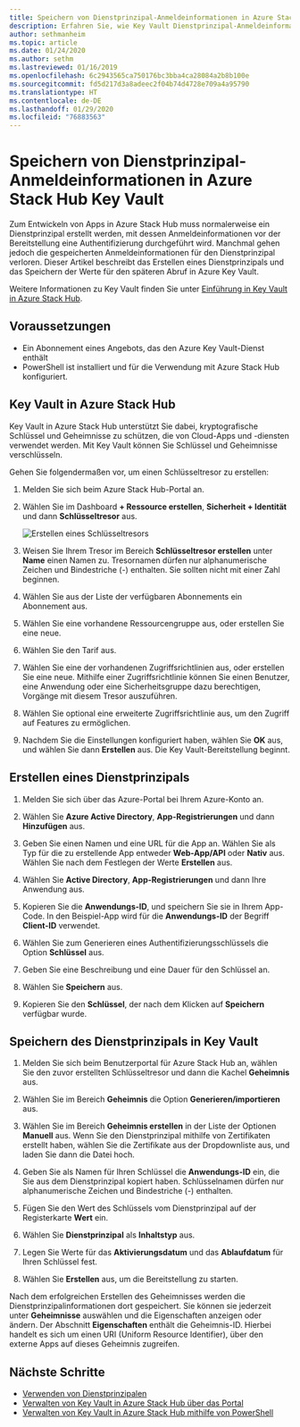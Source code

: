 ```yaml
---
title: Speichern von Dienstprinzipal-Anmeldeinformationen in Azure Stack Hub Key Vault
description: Erfahren Sie, wie Key Vault Dienstprinzipal-Anmeldeinformationen in Azure Stack Hub speichert.
author: sethmanheim
ms.topic: article
ms.date: 01/24/2020
ms.author: sethm
ms.lastreviewed: 01/16/2019
ms.openlocfilehash: 6c2943565ca750176bc3bba4ca28084a2b8b100e
ms.sourcegitcommit: fd5d217d3a8adeec2f04b74d4728e709a4a95790
ms.translationtype: HT
ms.contentlocale: de-DE
ms.lasthandoff: 01/29/2020
ms.locfileid: "76883563"
---
```

# <a name="store-service-principal-credentials-in-azure-stack-hub-key-vault"></a>Speichern von Dienstprinzipal-Anmeldeinformationen in Azure Stack Hub Key Vault

Zum Entwickeln von Apps in Azure Stack Hub muss normalerweise ein Dienstprinzipal erstellt werden, mit dessen Anmeldeinformationen vor der Bereitstellung eine Authentifizierung durchgeführt wird. Manchmal gehen jedoch die gespeicherten Anmeldeinformationen für den Dienstprinzipal verloren. Dieser Artikel beschreibt das Erstellen eines Dienstprinzipals und das Speichern der Werte für den späteren Abruf in Azure Key Vault.

Weitere Informationen zu Key Vault finden Sie unter [Einführung in Key Vault in Azure Stack Hub](azure-stack-key-vault-intro.md).

## <a name="prerequisites"></a>Voraussetzungen

- Ein Abonnement eines Angebots, das den Azure Key Vault-Dienst enthält
- PowerShell ist installiert und für die Verwendung mit Azure Stack Hub konfiguriert.

## <a name="key-vault-in-azure-stack-hub"></a>Key Vault in Azure Stack Hub

Key Vault in Azure Stack Hub unterstützt Sie dabei, kryptografische Schlüssel und Geheimnisse zu schützen, die von Cloud-Apps und -diensten verwendet werden. Mit Key Vault können Sie Schlüssel und Geheimnisse verschlüsseln.

Gehen Sie folgendermaßen vor, um einen Schlüsseltresor zu erstellen:

1. Melden Sie sich beim Azure Stack Hub-Portal an.

2. Wählen Sie im Dashboard **+ Ressource erstellen**, **Sicherheit + Identität** und dann **Schlüsseltresor** aus.

   ![Erstellen eines Schlüsseltresors](media/azure-stack-key-vault-store-credentials/create-key-vault.png)

3. Weisen Sie Ihrem Tresor im Bereich **Schlüsseltresor erstellen** unter **Name** einen Namen zu. Tresornamen dürfen nur alphanumerische Zeichen und Bindestriche (-) enthalten. Sie sollten nicht mit einer Zahl beginnen.

4. Wählen Sie aus der Liste der verfügbaren Abonnements ein Abonnement aus.

5. Wählen Sie eine vorhandene Ressourcengruppe aus, oder erstellen Sie eine neue.

6. Wählen Sie den Tarif aus.

7. Wählen Sie eine der vorhandenen Zugriffsrichtlinien aus, oder erstellen Sie eine neue. Mithilfe einer Zugriffsrichtlinie können Sie einen Benutzer, eine Anwendung oder eine Sicherheitsgruppe dazu berechtigen, Vorgänge mit diesem Tresor auszuführen.

8. Wählen Sie optional eine erweiterte Zugriffsrichtlinie aus, um den Zugriff auf Features zu ermöglichen.

9. Nachdem Sie die Einstellungen konfiguriert haben, wählen Sie **OK** aus, und wählen Sie dann **Erstellen** aus. Die Key Vault-Bereitstellung beginnt.

## <a name="create-a-service-principal"></a>Erstellen eines Dienstprinzipals

1. Melden Sie sich über das Azure-Portal bei Ihrem Azure-Konto an.

2. Wählen Sie **Azure Active Directory**, **App-Registrierungen** und dann **Hinzufügen** aus.

3. Geben Sie einen Namen und eine URL für die App an. Wählen Sie als Typ für die zu erstellende App entweder **Web-App/API** oder **Nativ** aus. Wählen Sie nach dem Festlegen der Werte **Erstellen** aus.

4. Wählen Sie **Active Directory**, **App-Registrierungen** und dann Ihre Anwendung aus.

5. Kopieren Sie die **Anwendungs-ID**, und speichern Sie sie in Ihrem App-Code. In den Beispiel-App wird für die **Anwendungs-ID** der Begriff **Client-ID** verwendet.

6. Wählen Sie zum Generieren eines Authentifizierungsschlüssels die Option **Schlüssel** aus.

7. Geben Sie eine Beschreibung und eine Dauer für den Schlüssel an.

8. Wählen Sie **Speichern** aus.

9. Kopieren Sie den **Schlüssel**, der nach dem Klicken auf **Speichern** verfügbar wurde.

## <a name="store-the-service-principal-inside-key-vault"></a>Speichern des Dienstprinzipals in Key Vault

1. Melden Sie sich beim Benutzerportal für Azure Stack Hub an, wählen Sie den zuvor erstellten Schlüsseltresor und dann die Kachel **Geheimnis** aus.

2. Wählen Sie im Bereich **Geheimnis** die Option **Generieren/importieren** aus.

3. Wählen Sie im Bereich **Geheimnis erstellen** in der Liste der Optionen **Manuell** aus. Wenn Sie den Dienstprinzipal mithilfe von Zertifikaten erstellt haben, wählen Sie die Zertifikate aus der Dropdownliste aus, und laden Sie dann die Datei hoch.

4. Geben Sie als Namen für Ihren Schlüssel die **Anwendungs-ID** ein, die Sie aus dem Dienstprinzipal kopiert haben. Schlüsselnamen dürfen nur alphanumerische Zeichen und Bindestriche (-) enthalten.

5. Fügen Sie den Wert des Schlüssels vom Dienstprinzipal auf der Registerkarte **Wert** ein.

6. Wählen Sie **Dienstprinzipal** als **Inhaltstyp** aus.

7. Legen Sie Werte für das **Aktivierungsdatum** und das **Ablaufdatum** für Ihren Schlüssel fest.

8. Wählen Sie **Erstellen** aus, um die Bereitstellung zu starten.

Nach dem erfolgreichen Erstellen des Geheimnisses werden die Dienstprinzipalinformationen dort gespeichert. Sie können sie jederzeit unter **Geheimnisse** auswählen und die Eigenschaften anzeigen oder ändern. Der Abschnitt **Eigenschaften** enthält die Geheimnis-ID. Hierbei handelt es sich um einen URI (Uniform Resource Identifier), über den externe Apps auf dieses Geheimnis zugreifen.

## <a name="next-steps"></a>Nächste Schritte

- [Verwenden von Dienstprinzipalen](azure-stack-create-service-principals.md)
- [Verwalten von Key Vault in Azure Stack Hub über das Portal](azure-stack-key-vault-manage-portal.md)  
- [Verwalten von Key Vault in Azure Stack Hub mithilfe von PowerShell](azure-stack-key-vault-manage-powershell.md)
